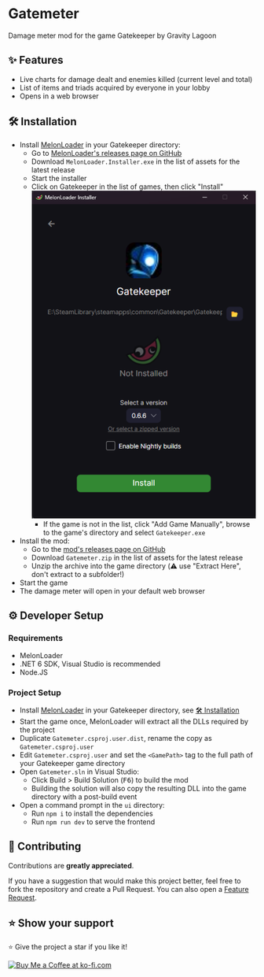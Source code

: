 # Gatemeter

Damage meter mod for the game Gatekeeper by Gravity Lagoon

## ✨ Features

-   Live charts for damage dealt and enemies killed (current level and total)
-   List of items and triads acquired by everyone in your lobby
-   Opens in a web browser

## 🛠️ Installation

-   Install [MelonLoader](https://melonloader.org/) in your Gatekeeper directory:
    -   Go to [MelonLoader's releases page on GitHub](https://github.com/LavaGang/MelonLoader/releases)
    -   Download `MelonLoader.Installer.exe` in the list of assets for the latest release
    -   Start the installer
    -   Click on Gatekeeper in the list of games, then click "Install"  
        ![Melon Loader Installer](readme/melonloaderinstaller.png)
        -   If the game is not in the list, click "Add Game Manually", browse to the game's directory and select `Gatekeeper.exe`
-   Install the mod:
    -   Go to the [mod's releases page on GitHub](https://github.com/r-o-b-o-t-o/gatemeter/releases)
    -   Download `Gatemeter.zip` in the list of assets for the latest release
    -   Unzip the archive into the game directory (⚠️ use "Extract Here", don't extract to a subfolder!)
-   Start the game
-   The damage meter will open in your default web browser

## ⚙️ Developer Setup

### Requirements

-   MelonLoader
-   .NET 6 SDK, Visual Studio is recommended
-   Node.JS

### Project Setup

-   Install [MelonLoader](https://melonloader.org/) in your Gatekeeper directory, see [🛠️ Installation](#🛠️-installation)
-   Start the game once, MelonLoader will extract all the DLLs required by the project
-   Duplicate `Gatemeter.csproj.user.dist`, rename the copy as `Gatemeter.csproj.user`
-   Edit `Gatemeter.csproj.user` and set the `<GamePath>` tag to the full path of your Gatekeeper game directory
-   Open `Gatemeter.sln` in Visual Studio:
    -   Click Build > Build Solution (<kbd>F6</kbd>) to build the mod
    -   Building the solution will also copy the resulting DLL into the game directory with a post-build event
-   Open a command prompt in the `ui` directory:
    -   Run `npm i` to install the dependencies
    -   Run `npm run dev` to serve the frontend

## 🤝 Contributing

Contributions are **greatly appreciated**.

If you have a suggestion that would make this project better, feel free to fork the repository and create a Pull Request. You can also open a [Feature Request](https://github.com/r-o-b-o-t-o/gatemeter/issues/new?assignees=&labels=enhancement&template=feature_request.yml).

## ⭐️ Show your support

⭐️ Give the project a star if you like it!

<a href="https://ko-fi.com/roboto" target="_blank"><img height="35" style="border:0px; height:46px;" src="https://cdn.ko-fi.com/cdn/kofi5.png?v=3" border="0" alt="Buy Me a Coffee at ko-fi.com" />
